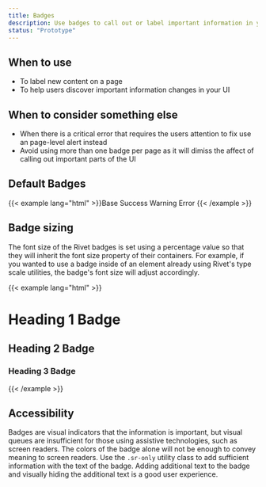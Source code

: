 ```yaml
---
title: Badges
description: Use badges to call out or label important information in your UI.
status: "Prototype"
---
```

## When to use
- To label new content on a page
- To help users discover important information changes in your UI

## When to consider something else
- When there is a critical error that requires the users attention to fix use an page-level alert instead
- Avoid using more than one badge per page as it will dimiss the affect of calling out important parts of the UI

## Default Badges
{{< example lang="html" >}}<span class="rvt-badge">Base</span>
<span class="rvt-badge rvt-badge--success">Success</span>
<span class="rvt-badge rvt-badge--warning">Warning</span>
<span class="rvt-badge rvt-badge--error">Error</span>
{{< /example >}}

## Badge sizing
The font size of the Rivet badges is set using a percentage value so that they will inherit the font size property of their containers. For example, if you wanted to use a badge inside of an element already using Rivet's type scale utilities, the badge's font size will adjust accordingly.

{{< example lang="html" >}}<h1 class="ts-41">Heading 1 <span class="rvt-badge rvt-badge--success">Badge</span></h1>
<h2 class="m-top-lg ts-32">Heading 2 <span class="rvt-badge rvt-badge--warning">Badge</span></h2>
<h3 class="m-top-lg ts-26">Heading 3 <span class="rvt-badge rvt-badge--error">Badge</span></h3>
{{< /example >}}


## Accessibility
Badges are visual indicators that the information is important, but visual queues are insufficient for those using assistive technologies, such as screen readers. The colors of the badge alone will not be enough to convey meaning to screen readers. Use the `.sr-only` utility class to add sufficient information with the text of the badge. Adding additional text to the badge and visually hiding the additional text is a good user experience.
